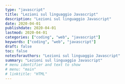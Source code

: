 ```yaml
---
type: "javascript"
title: "Lezioni sul linguaggio Javascript"
description: "Lezioni sul linguaggio Javascript"
date: 2020-04-01
publishdate: 2020-04-01
lastmod: 2020-04-01
categories: ["coding", "web", "javascript"]
keywords: ["coding", "web", "javascript"]
draft: false
toc: false
notesforauthors: "Lezioni sul linguaggio Javascript"
summary: "Lezioni sul linguaggio Javascript"
# menu identifier and text to show
# menu: "main"
# linktitle: "HTML"
---
```

